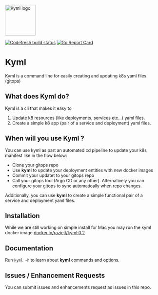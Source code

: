 <img src="https://raw.githubusercontent.com/Razielt77/kyml/master/kyml.svg" width="100"
  alt="Kyml logo"/>

[![Codefresh build status]( https://g.codefresh.io/api/badges/pipeline/razielt77_github/Kyml%2Fci?type=cf-1&key=eyJhbGciOiJIUzI1NiJ9.NTY4MGYxMzAzNGNkYjMxNzdjODJhY2Ix.7GdEBSxLCA8HFs_SIUKUZiofLRqTMnAxV69g2uRYilk)]( https://g.codefresh.io/pipelines/edit/new/builds?id=5f4f27f269bd0e763e9f36de&pipeline=ci&projects=Kyml&projectId=5f4f27d3f8aad1818af6d365)
[![Go Report Card](https://goreportcard.com/badge/github.com/Razielt77/kyml)](https://goreportcard.com/report/github.com/Razielt77/kyml)
# Kyml

Kyml is a command line for easily creating and updating k8s yaml files (gitops)


## What does Kyml do?

Kyml is a cli that makes it easy to 
1. Update k8 resources (like deployments, services etc...) yaml files.
2. Create a simple k8 app (pair of a service and deployment) yaml files.

## When will you use Kyml ?

You can use kyml as part an automated cd pipeline to update your k8s manifest like in the flow below:
- Clone your gitops repo
- Use **kyml** to update your deployment entities with new docker images
- Commit your updatet to your gitops repo
- Call your gitops tool (Argo CD or any other). Alternatively you can configure your gitops to sync automatically when repo changes.

Additionally, you can use **kyml** to create a simple functional pair of a service and deployment yaml files.

## Installation
While we are still working on simple install for Mac you may run the kyml docker image [docker.io/razielt/kyml:0.2](https://hub.docker.com/repository/docker/razielt/kyml)

## Documentation

Run `kyml -h` to learn about **kyml** commands and options.

## Issues / Enhancement Requests

You can submit issues and enhancements request as issues in this repo.

